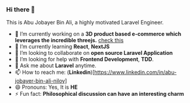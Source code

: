 ### Hi there 👋

<!--
**NilsBohr14/NilsBohr14** is a ✨ _special_ ✨ repository because its `README.md` (this file) appears on your GitHub profile.

Here are some ideas to get you started:

- 🔭 I’m currently working on ...
- 🌱 I’m currently learning ...
- 👯 I’m looking to collaborate on ...
- 🤔 I’m looking for help with ...
- 💬 Ask me about ...
- 📫 How to reach me: ...
- 😄 Pronouns: ...
- ⚡ Fun fact: ...
-->

This is Abu Jobayer Bin Ali, a highly motivated Laravel Engineer. 

- 🔭 I’m currently working on a **3D product based e-commerce which leverages the incredible threejs.** [check this](https://marketplace.oxman-group.com.au/product/customize/helmet-big-ring-caesar-black-permanent-geranium-lake-mensbr4136-br4136-040-2)
- 🌱 I’m currently learning **React**, **NextJS**
- 👯 I’m looking to collaborate on **open source Laravel Application**
- 🤔 I’m looking for help with **Frontend Development**, **TDD**.
- 💬 Ask me about **Laravel** anytime.
- 📫 How to reach me: (**Linkedin**)[https://www.linkedin.com/in/abu-jobayer-bin-ali-niloy]
- 😄 Pronouns: Yes, It is **HE**
- ⚡ Fun fact: **Philosophical discussion can have an interesting charm**
